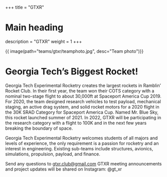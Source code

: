 +++
title = "GTXR"
# Main heading
description = "GTXR"
weight = 1
+++

{{ image(path="teams/gtxr/teamphoto.jpg", desc="Team photo")}}
# Georgia Tech’s Biggest Rocket!

Georgia Tech Experimental Rocketry creates the largest rockets in Ramblin’ Rocket Club. In their first year, the team won their COTS category with a nominal two-stage flight to about 30,000ft at Spaceport America Cup 2019. For 2020, the team designed research vehicles to test payload, mechanical staging, an active drag system, and solid rocket motors for a 2020 flight in the 30K SRAD Category for Spaceport America Cup. Named Mr. Blue Sky, this rocket launched summer of 2021. In 2022, GTXR will be participating in the research category with a flight to 100K and in the next few years breaking the boundary of space.

Georgia Tech Experimental Rocketry welcomes students of all majors and levels of experience, the only requirement is a passion for rocketry and an interest in engineering. Existing sub-teams include structures, avionics, simulations, propulsion, payload, and finance.

Send any questions to gtxr.club@gmail.com
GTXR meeting announcements and project updates will be shared on Instagram: @gt_xr
